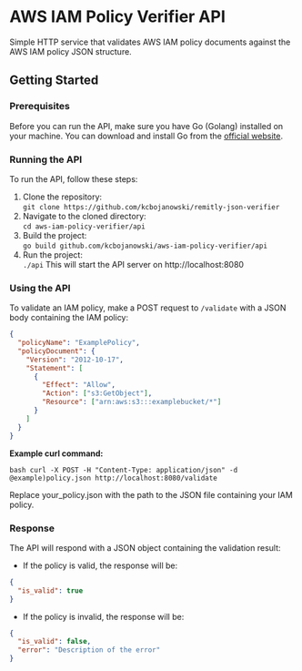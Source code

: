 # AWS IAM Policy Verifier API

Simple HTTP service that validates AWS IAM policy documents against the AWS IAM policy JSON structure.

## Getting Started

### Prerequisites
Before you can run the API, make sure you have Go (Golang) installed on your machine. 
You can download and install Go from the [official website](https://golang.org/dl/).

### Running the API
To run the API, follow these steps:
1. Clone the repository:\
`git clone https://github.com/kcbojanowski/remitly-json-verifier`
2. Navigate to the cloned directory:\
`cd aws-iam-policy-verifier/api`
3. Build the project:\
`go build github.com/kcbojanowski/aws-iam-policy-verifier/api`
4. Run the project:\
`./api`
This will start the API server on http://localhost:8080

### Using the API
To validate an IAM policy, make a POST request to `/validate` with a JSON body containing the IAM policy:
```json
{
  "policyName": "ExamplePolicy",
  "policyDocument": {
    "Version": "2012-10-17",
    "Statement": [
      {
        "Effect": "Allow",
        "Action": ["s3:GetObject"],
        "Resource": ["arn:aws:s3:::examplebucket/*"]
      }
    ]
  }
}
```

**Example curl command:**
```
bash curl -X POST -H "Content-Type: application/json" -d @example)policy.json http://localhost:8080/validate
```
Replace your_policy.json with the path to the JSON file containing your IAM policy.

### Response
The API will respond with a JSON object containing the validation result:
* If the policy is valid, the response will be:
```json
{
  "is_valid": true
}
```
* If the policy is invalid, the response will be:
```json
{
  "is_valid": false,
  "error": "Description of the error"
}
```
